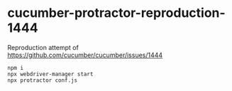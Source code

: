 # cucumber-protractor-reproduction-1444
Reproduction attempt of https://github.com/cucumber/cucumber/issues/1444

    npm i
    npx webdriver-manager start
    npx protractor conf.js
    
    
